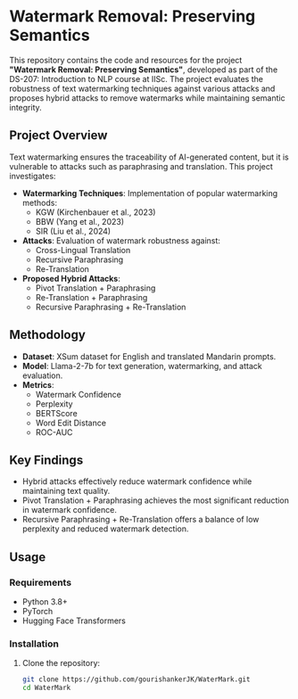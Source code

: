 # Watermark Removal: Preserving Semantics

This repository contains the code and resources for the project **"Watermark Removal: Preserving Semantics"**, developed as part of the DS-207: Introduction to NLP course at IISc. The project evaluates the robustness of text watermarking techniques against various attacks and proposes hybrid attacks to remove watermarks while maintaining semantic integrity.

## Project Overview

Text watermarking ensures the traceability of AI-generated content, but it is vulnerable to attacks such as paraphrasing and translation. This project investigates:

- **Watermarking Techniques**: Implementation of popular watermarking methods:
  - KGW (Kirchenbauer et al., 2023)
  - BBW (Yang et al., 2023)
  - SIR (Liu et al., 2024)
- **Attacks**: Evaluation of watermark robustness against:
  - Cross-Lingual Translation
  - Recursive Paraphrasing
  - Re-Translation
- **Proposed Hybrid Attacks**:
  - Pivot Translation + Paraphrasing
  - Re-Translation + Paraphrasing
  - Recursive Paraphrasing + Re-Translation

## Methodology

- **Dataset**: XSum dataset for English and translated Mandarin prompts.
- **Model**: Llama-2-7b for text generation, watermarking, and attack evaluation.
- **Metrics**:
  - Watermark Confidence
  - Perplexity
  - BERTScore
  - Word Edit Distance
  - ROC-AUC

## Key Findings

- Hybrid attacks effectively reduce watermark confidence while maintaining text quality.
- Pivot Translation + Paraphrasing achieves the most significant reduction in watermark confidence.
- Recursive Paraphrasing + Re-Translation offers a balance of low perplexity and reduced watermark detection.

## Usage

### Requirements

- Python 3.8+
- PyTorch
- Hugging Face Transformers

### Installation

1. Clone the repository:
   ```bash
   git clone https://github.com/gourishankerJK/WaterMark.git
   cd WaterMark
